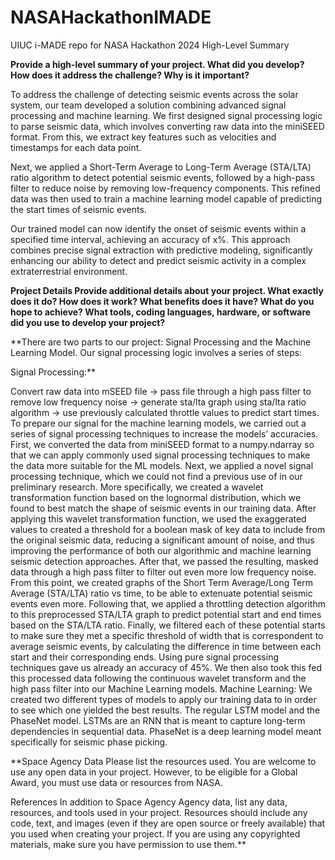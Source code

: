 # NASAHackathonIMADE
UIUC i-MADE repo for NASA Hackathon 2024
High-Level Summary


**Provide a high-level summary of your project. What did you develop? How does it address the challenge? Why is it important?**

To address the challenge of detecting seismic events across the solar system, our team developed a solution combining advanced signal processing and machine learning. We first designed signal processing logic to parse seismic data, which involves converting raw data into the miniSEED format. From this, we extract key features such as velocities and timestamps for each data point.

Next, we applied a Short-Term Average to Long-Term Average (STA/LTA) ratio algorithm to detect potential seismic events, followed by a high-pass filter to reduce noise by removing low-frequency components. This refined data was then used to train a machine learning model capable of predicting the start times of seismic events.

Our trained model can now identify the onset of seismic events within a specified time interval, achieving an accuracy of x%. This approach combines precise signal extraction with predictive modeling, significantly enhancing our ability to detect and predict seismic activity in a complex extraterrestrial environment.


**Project Details
Provide additional details about your project. What exactly does it do? How does it work? What benefits does it have? What do you hope to achieve? What tools, coding languages, hardware, or software did you use to develop your project?**


**There are two parts to our project: Signal Processing and the Machine Learning Model. Our signal processing logic involves a series of steps:


Signal Processing:**

Convert raw data into mSEED file → pass file through a high pass filter to remove low frequency noise → generate sta/lta graph using sta/lta ratio algorithm → use previously calculated throttle values to predict start times.
To prepare our signal for the machine learning models, we carried out a series of signal processing techniques to increase the models’ accuracies. 
First, we converted the data from miniSEED format to a numpy.ndarray so that we can apply commonly used signal processing techniques to make the data more suitable for the ML models.
Next, we applied a novel signal processing technique, which we could not find a previous use of in our preliminary research. More specifically, we created a wavelet transformation function based on the lognormal distribution, which we found to best match the shape of seismic events in our training data. After applying this wavelet transformation function, we used the exaggerated values to created a threshold for a boolean mask of key data to include from the original seismic data, reducing a significant amount of noise, and thus improving the performance of both our algorithmic and machine learning seismic detection approaches.
After that, we passed the resulting, masked data through a high pass filter to filter out even more low frequency noise. 
From this point, we created graphs of the Short Term Average/Long Term Average (STA/LTA) ratio vs time, to be able to extenuate potential seismic events even more.
Following that, we applied a throttling detection algorithm to this preprocessed STA/LTA graph to predict potential start and end times based on the STA/LTA ratio.
Finally, we filtered each of these potential starts to make sure they met a specific threshold of width that is correspondent to average seismic events, by calculating the difference in time between each start and their corresponding ends. 
Using pure signal processing techniques gave us already an accuracy of 45%. We then also took this fed this processed data following the continuous wavelet transform and the high pass filter into our Machine Learning models.
Machine Learning:
We created two different types of models to apply our training data to in order to see which one yielded the best results. The regular LSTM model and the PhaseNet model. LSTMs are an RNN that is meant to capture long-term dependencies in sequential data. PhaseNet is a deep learning model meant specifically for seismic phase picking.


**Space Agency Data
Please list the resources used. You are welcome to use any open data in your project. However, to be eligible for a Global Award, you must use data or resources from NASA.

References
In addition to Space Agency Agency data, list any data, resources, and tools used in your project. Resources should include any code, text, and images (even if they are open source or freely available) that you used when creating your project. If you are using any copyrighted materials, make sure you have permission to use them.**


